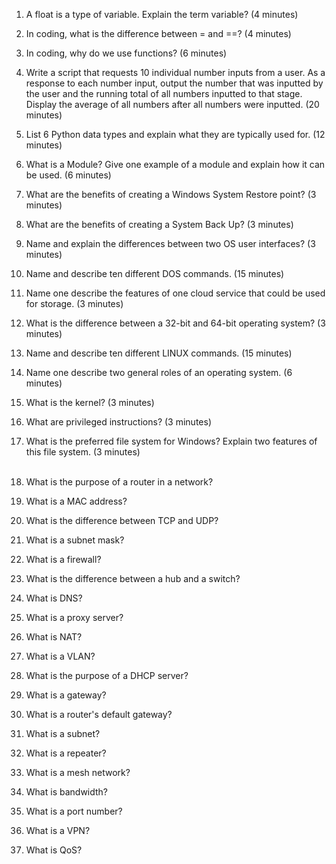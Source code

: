 1. A float is a type of variable. Explain the term variable? (4 minutes)
2. In coding, what is the difference between = and ==? (4 minutes)
3. In coding, why do we use functions? (6 minutes)
4. Write a script that requests 10 individual number inputs from a user. As a response to each number input, output the number that was inputted by the user and the running total of all numbers inputted to that stage. Display the average of all numbers after all numbers were inputted. (20 minutes)
5. List 6 Python data types and explain what they are typically used for. (12 minutes)
6. What is a Module? Give one example of a module and explain how it can be used. (6 minutes)
 
7. What are the benefits of creating a Windows System Restore point? (3 minutes)
8. What are the benefits of creating a System Back Up? (3 minutes)
9. Name and explain the differences between two OS user interfaces? (3 minutes)
10. Name and describe ten different DOS commands. (15 minutes)
11. Name one describe the features of one cloud service that could be used for storage. (3 minutes)
12. What is the difference between a 32-bit and 64-bit operating system? (3 minutes)
13. Name and describe ten different LINUX commands. (15 minutes)
14. Name one describe two general roles of an operating system. (6 minutes)
15. What is the kernel? (3 minutes)
16. What are privileged instructions? (3 minutes)
17. What is the preferred file system for Windows? Explain two features of this file system. (3 minutes) 
&nbsp;   
&nbsp;   
18. What is the purpose of a router in a network?  
19. What is a MAC address?   
20. What is the difference between TCP and UDP?   
21. What is a subnet mask?  
22. What is a firewall?   
23. What is the difference between a hub and a switch?   
24. What is DNS?   
25. What is a proxy server?    
26. What is NAT?   
27. What is a VLAN?   
28. What is the purpose of a DHCP server?    
29. What is a gateway?   
30. What is a router's default gateway?    
31. What is a subnet?    
32. What is a repeater?    
33. What is a mesh network?    
34. What is bandwidth?    
35. What is a port number?   
36. What is a VPN?   
37. What is QoS?    
